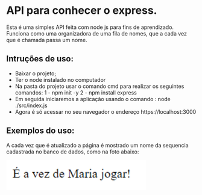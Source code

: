 # API para conhecer o express.

Esta é uma simples API feita com node js para fins de aprendizado. Funciona como uma organizadora de uma fila de nomes, que a cada vez que é chamada passa um nome.

## Intruções de uso:

- Baixar o projeto;
- Ter o node instalado no computador
- Na pasta do projeto usar o comando cmd para realizar os seguintes comandos:
    1 - npm init -y
    2 - npm install express
- Em seguida iniciaremos a aplicação usando o comando :
  node ./src/index.js
- Agora é só acessar no seu navegador o endereço https://localhost:3000

## Exemplos do uso:

 A cada vez que é atualizado a página é mostrado um nome da sequencia cadastrada no banco de dados, como na foto abaixo:

 <div align="left">
  <img src="https://raw.githubusercontent.com/arruda-mateus/api-inicial/main/Captura%20de%20tela%202023-08-30%20225537.png" height="80" alt="Exemplo"  />
<div>






  
